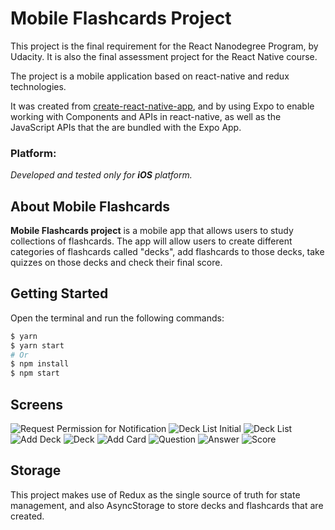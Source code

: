 # Mobile Flashcards Project

This project is the final requirement for the React Nanodegree Program, by Udacity. It is also the final assessment project for the React Native course.

The project is a mobile application based on react-native and redux technologies.

It was created from [create-react-native-app](https://github.com/expo/create-react-native-app), and by using Expo to enable working with Components and APIs in react-native, as well as the JavaScript APIs that the are bundled with the Expo App.

### Platform:

_Developed and tested only for **iOS** platform._

## About Mobile Flashcards

**Mobile Flashcards project** is a mobile app that allows users to study collections of flashcards. The app will allow users to create different categories of flashcards called "decks", add flashcards to those decks, take quizzes on those decks and check their final score.

## Getting Started

Open the terminal and run the following commands:

```bash
$ yarn
$ yarn start
# Or
$ npm install
$ npm start
```

## Screens

![Request Permission for Notification](images/notification_permission.png)
![Deck List Initial](images/deck_list_initial.png)
![Deck List](images/deck_list.png)
![Add Deck](images/add_deck.png)
![Deck](images/deck.png)
![Add Card](images/add_card.png)
![Question](images/question.png)
![Answer](images/answer.png)
![Score](images/score.png)

## Storage

This project makes use of Redux as the single source of truth for state management, and also AsyncStorage to store decks and flashcards that are created.
